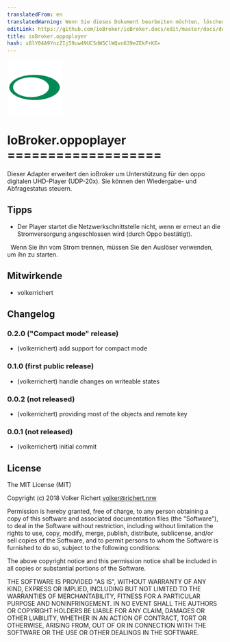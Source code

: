 ```yaml
---
translatedFrom: en
translatedWarning: Wenn Sie dieses Dokument bearbeiten möchten, löschen Sie bitte das Feld "translationsFrom". Andernfalls wird dieses Dokument automatisch erneut übersetzt
editLink: https://github.com/ioBroker/ioBroker.docs/edit/master/docs/de/adapterref/iobroker.oppoplayer/README.md
title: ioBroker.oppoplayer
hash: x8lY04A9YnzZIj59uw49UCSdW5ClWQvn639eZEkF+KE=
---
```

![Logo](../../../en/adapterref/iobroker.oppoplayer/admin/oppoplayer.png)

# IoBroker.oppoplayer ===================
Dieser Adapter erweitert den ioBroker um Unterstützung für den oppo digitalen UHD-Player (UDP-20x).
Sie können den Wiedergabe- und Abfragestatus steuern.

## Tipps
* Der Player startet die Netzwerkschnittstelle nicht, wenn er erneut an die Stromversorgung angeschlossen wird (durch Oppo bestätigt).

  Wenn Sie ihn vom Strom trennen, müssen Sie den Auslöser verwenden, um ihn zu starten.

## Mitwirkende
* volkerrichert

## Changelog

### 0.2.0 ("Compact mode" release)
* (volkerrichert) add support for compact mode 

### 0.1.0 (first public release)
* (volkerrichert) handle changes on writeable states

### 0.0.2 (not released)
* (volkerrichert) providing most of the objects and remote key

### 0.0.1 (not released)
* (volkerrichert) initial commit

## License
The MIT License (MIT)

Copyright (c) 2018 Volker Richert <volker@richert.nrw>

Permission is hereby granted, free of charge, to any person obtaining a copy
of this software and associated documentation files (the "Software"), to deal
in the Software without restriction, including without limitation the rights
to use, copy, modify, merge, publish, distribute, sublicense, and/or sell
copies of the Software, and to permit persons to whom the Software is
furnished to do so, subject to the following conditions:

The above copyright notice and this permission notice shall be included in
all copies or substantial portions of the Software.

THE SOFTWARE IS PROVIDED "AS IS", WITHOUT WARRANTY OF ANY KIND, EXPRESS OR
IMPLIED, INCLUDING BUT NOT LIMITED TO THE WARRANTIES OF MERCHANTABILITY,
FITNESS FOR A PARTICULAR PURPOSE AND NONINFRINGEMENT. IN NO EVENT SHALL THE
AUTHORS OR COPYRIGHT HOLDERS BE LIABLE FOR ANY CLAIM, DAMAGES OR OTHER
LIABILITY, WHETHER IN AN ACTION OF CONTRACT, TORT OR OTHERWISE, ARISING FROM,
OUT OF OR IN CONNECTION WITH THE SOFTWARE OR THE USE OR OTHER DEALINGS IN
THE SOFTWARE.
